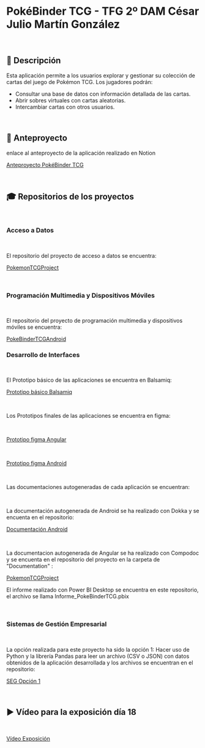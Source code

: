 #  PokéBinder TCG - TFG 2º DAM César Julio Martín González
<br>
<h2>📝 Descripción</h2>
    <p>Esta aplicación permite a los usuarios explorar y gestionar su colección de cartas del juego de Pokémon TCG. Los jugadores podrán:</p>
    <ul>
        <li>Consultar una base de datos con información detallada de las cartas.</li>
        <li>Abrir sobres virtuales con cartas aleatorias.</li>
        <li>Intercambiar cartas con otros usuarios.</li>
    </ul>

  <br>
  <h2>📌 Anteproyecto</h2>
  <p>enlace al anteproyecto de la aplicación realizado en Notion</p>

 [Anteproyecto PokéBinder TCG](https://verbose-football-93c.notion.site/Pok-Binder-TCG-Anteproyecto-1c51753ac9f3802481d2eb7a88ab045f?pvs=4)
 
 <br>
 <h2> 🎓 Repositorios de los proyectos </h2>
 <br>

<h3>Acceso a Datos</h3>
 <br>
 <p>El repositorio del proyecto de acceso a datos se encuentra: </p>
 
 [PokemonTCGProject](https://github.com/cesarjulio19/PokemonTCGProject)

  <br>

<h3>Programación Multimedia y Dispositivos Móviles</h3>
 <br>
 <p>El repositorio del proyecto de programación multimedia y dispositivos móviles se encuentra: </p>
 
 [PokeBinderTCGAndroid](https://github.com/cesarjulio19/PokeBinderTCGAndroid)

 <h3>Desarrollo de Interfaces</h3>
 <br>
 <p>El Prototipo básico de las aplicaciones se encuentra en Balsamiq: </p>
 
 [Prototipo básico Balsamiq](https://balsamiq.cloud/shqxvz6/ptdt52p)

 <br>
 <p>Los Prototipos finales de las aplicaciones se encuentra en figma: </p>

 <br>
 
 [Prototipo figma Angular](https://www.figma.com/community/file/1515002607661945006/prototipo-final-angular)

<br>
 
 [Prototipo figma Android](https://www.figma.com/community/file/1515001997670986925)

 <br>
 <p>Las documentaciones autogeneradas de cada aplicación se encuentran: </p>

 <br>

  <p>La documentación autogenerada de Android se ha realizado con Dokka y se encuenta en el repositorio: </p>
 
 [Documentación Android](https://github.com/cesarjulio19/Documentaci-n-Android-Dokka)

 <br>

  <p>La documentacion autogenerada de Angular se ha realizado con Compodoc y se encuenta en el repositorio del proyecto en la carpeta de "Documentation" : </p>
 
 [PokemonTCGProject](https://github.com/cesarjulio19/PokemonTCGProject)

 <p>El informe realizado con Power BI Desktop se encuentra en este repositorio, el archivo se llama  Informe_PokeBinderTCG.pbix</p>

<br>

<h3>Sistemas de Gestión Empresarial</h3>

<br>

  <p>La opción realizada para este proyecto ha sido la opción 1: Hacer uso de Python y la librería Pandas para leer un archivo (CSV o JSON) con datos obtenidos de la aplicación desarrollada y los archivos se encuentran en el repositorio:  </p>
 
 [SEG Opción 1](https://github.com/cesarjulio19/SGE-tfg)

 <br>

<h2> ▶️ Vídeo para la exposición día 18</h2>

<br>

[Vídeo Exposición](https://youtu.be/xccdljlHmt8)


 

    
